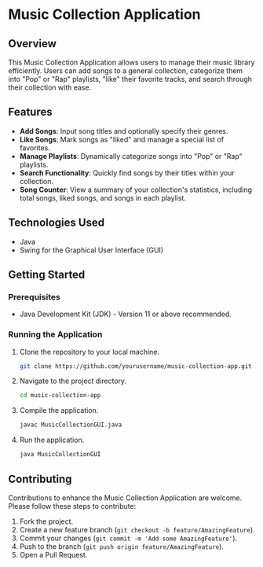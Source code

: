 # Music Collection Application

## Overview
This Music Collection Application allows users to manage their music library efficiently. Users can add songs to a general collection, categorize them into "Pop" or "Rap" playlists, "like" their favorite tracks, and search through their collection with ease.

## Features
- **Add Songs**: Input song titles and optionally specify their genres.
- **Like Songs**: Mark songs as "liked" and manage a special list of favorites.
- **Manage Playlists**: Dynamically categorize songs into "Pop" or "Rap" playlists.
- **Search Functionality**: Quickly find songs by their titles within your collection.
- **Song Counter**: View a summary of your collection's statistics, including total songs, liked songs, and songs in each playlist.

## Technologies Used
- Java
- Swing for the Graphical User Interface (GUI)

## Getting Started

### Prerequisites
- Java Development Kit (JDK) - Version 11 or above recommended.

### Running the Application
1. Clone the repository to your local machine.
    ```sh
    git clone https://github.com/yourusername/music-collection-app.git
    ```
2. Navigate to the project directory.
    ```sh
    cd music-collection-app
    ```
3. Compile the application.
    ```sh
    javac MusicCollectionGUI.java
    ```
4. Run the application.
    ```sh
    java MusicCollectionGUI
    ```

## Contributing
Contributions to enhance the Music Collection Application are welcome. Please follow these steps to contribute:

1. Fork the project.
2. Create a new feature branch (`git checkout -b feature/AmazingFeature`).
3. Commit your changes (`git commit -m 'Add some AmazingFeature'`).
4. Push to the branch (`git push origin feature/AmazingFeature`).
5. Open a Pull Request.
